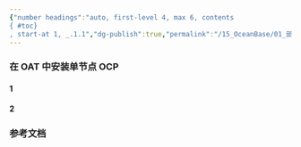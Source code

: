 ```yaml
---
{"number headings":"auto, first-level 4, max 6, contents
{ #toc}
, start-at 1, _.1.1","dg-publish":true,"permalink":"/15_OceanBase/01_部署 OceanBase 数据库/部署，管理 OCP/部署单点 OCP/","dgPassFrontmatter":true}
---
```



### 在 OAT 中安装单节点 OCP
#### 1 

#### 2 


### 参考文档



